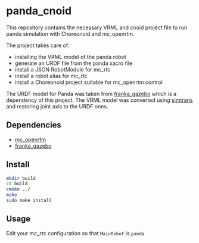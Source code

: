 panda\_cnoid
==

This repository contains the necessary VRML and cnoid project file to run panda simulation with Choreonoid and mc\_openrtm.

The project takes care of:
- installing the VRML model of the panda robot
- generate an URDF file from the panda xacro file
- install a JSON RobotModule for mc\_rtc
- install a robot alias for mc\_rtc
- install a Choreonoid project suitable for mc\_openrtm control

The URDF model for Panda was taken from [franka\_gazebo](https://github.com/mkrizmancic/franka_gazebo) which is a dependency of this project. The VRML model was converted using [simtrans](https://github.com/fkanehiro/simtrans) and restoring joint axis to the URDF ones.

Dependencies
--

- [mc\_openrtm](https://gite.lirmm.fr/multi-contact/mc_openrtm)
- [franka\_gazebo](https://github.com/mkrizmancic/franka_gazebo)

Install
--

```bash
mkdir build
cd build
cmake ../
make
sudo make install
```

Usage
--

Edit your mc\_rtc configuration so that `MainRobot` is `panda`
